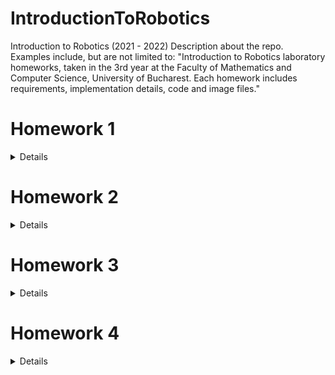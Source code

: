 # IntroductionToRobotics
Introduction to Robotics (2021 - 2022) Description about the repo. Examples include, but are not limited to: "Introduction to Robotics laboratory homeworks, taken in the 3rd year at the Faculty of Mathematics and Computer Science, University of Bucharest. Each homework includes requirements, implementation details, code and image files." 

# Homework 1 

<details>
  <summary> 
    Details
  </summary>
  
## Task requierments:
Use a separat potentiometer in controlling each of thecolor of the RGB led (Red, Green and Blue).  The control must be done with digital electronics (aka you must read the value of the potentiometer with Arduino, and write a mapped value to each of the pins connected to the led.
## Picture of the setup:
![alt text](https://github.com/anabiancachiricu/IntroductionToRobotics/blob/main/poza1.jpeg)
![alt text](https://github.com/anabiancachiricu/IntroductionToRobotics/blob/main/poza2.jpeg)

## Link to video showcasing functionality:
https://www.youtube.com/watch?v=BYpQmuv6mjg&ab_channel=AnaBiancaChiricu
</details>

# Homework 2

<details>
  <summary> 
    Details
  </summary>
  
## Task requierments:
Building the traffic lights for a crosswalk. I will use 2 LEDs to represent the traffic lights for people (red and green) and 3 LEDs to represent the traffic lights for cars (red, yellow and green).

The system has the following states:
1. State 1 (default, reinstated after state 4 ends): green light for cars, red light for people, no sounds. Duration: indefinite, changed by pressing the button.
2. State 2 (initiated by counting down 10 seconds after a button press): the light should be yellow for cars, red for people and no sounds. Duration: 3 seconds.
3. State 3 (iniated after state 2 ends): red for cars, green for people and a beeping sound from the buzzer at a constant interval. Duration: 10 seconds.
4. State 4 (initiated after state 3 ends): red for cars, blinking green for people and a beeping sound from the buzzer, at a constant interval, faster than the beeping in state 3.

## Picture of the setup:
![alt text](https://github.com/anabiancachiricu/IntroductionToRobotics/blob/main/Poza1.jpeg)
![alt text](https://github.com/anabiancachiricu/IntroductionToRobotics/blob/main/Poza2.jpeg)
![alt text](https://github.com/anabiancachiricu/IntroductionToRobotics/blob/main/Poza3.jpeg)
![alt text](https://github.com/anabiancachiricu/IntroductionToRobotics/blob/main/Poza4.jpeg)

## Link to video showcasing functionality:
https://youtu.be/ZIVulcF-aNk

</details>

# Homework 3

<details>
  <summary> 
    Details
  </summary>
  
## Task requierments:
Basically, we’re building the ghost detector (aka an EMF - electromagneticfield  -  detector).   
It should detect EMF (check body and near outlets.  DO NOT IN-SERT INTO OUTLET - AKA NU-L BAGATI IN PRIZA). It should print the value on the 7-segment display (or light the led bar) and should make a sound based on the intensity.

## Picture of the setup:
![alt text](https://github.com/anabiancachiricu/IntroductionToRobotics/blob/main/Hw3_poza1.jpeg)
![alt text](https://github.com/anabiancachiricu/IntroductionToRobotics/blob/main/Hw3_poza2.jpeg)
![alt text](https://github.com/anabiancachiricu/IntroductionToRobotics/blob/main/Hw3_poza3.jpeg)


## Link to video showcasing functionality:
https://www.youtube.com/watch?v=PzIKLrkWwt4&ab_channel=AnaBiancaChiricu

https://www.youtube.com/watch?v=UGvX-TAcic0&ab_channel=AnaBiancaChiricu (fun part)

  </details>
  
# Homework 4

<details>
  <summary> 
    Details
  </summary>
  
## Task requierments:
The current homework  involves  using  a  joystick  in  setting  the  values  on  each  digit  of  a  4-digit7-segment display connected to a shift register 74hc595. 
First  state:   I will  use  a  joystick  axis  to  cycle  through  the  4digits; the other axis does nothing.  A blinking decimal point shows the current digit position.  When pressing the button,  I  lock  in  on  the  selected  digit  and  enter  the second state.  In this state, the decimal point stays always on, no longer blinking and I can no longer use the axis to cycle through the 4 digits. Instead, using the other axis, I can increment or decrement the number on the current digit.  Pressing the button again returns to the previous state.  

## Picture of the setup:
![alt text](https://github.com/anabiancachiricu/IntroductionToRobotics/blob/main/Hw4_poza2.jpeg)
![alt text](https://github.com/anabiancachiricu/IntroductionToRobotics/blob/main/Hw4_poza1.jpeg)
![alt text](https://github.com/anabiancachiricu/IntroductionToRobotics/blob/main/Hw4_poza3.jpeg)

## Link to video showcasing functionality:
https://youtu.be/b10ZX4KvGxM

  </details>
